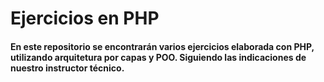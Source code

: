 # Ejercicios en PHP

#### En este repositorio se encontrarán varios ejercicios elaborada con PHP, utilizando arquitetura por capas y POO. Siguiendo las indicaciones de nuestro instructor técnico.



<!--Los nombres de las tablas van en plural y la de los campos van en singular como buena practica-->
<!--id_usuario todo en minuscula dejar un espacio mas grande al necesario, los documentos como varchar, siempre spanish utf8 ci-->
